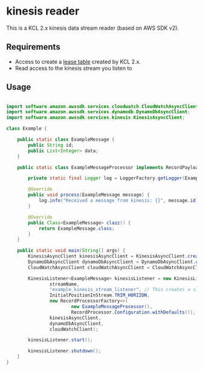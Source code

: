 # kinesis reader

This is a KCL 2.x kinesis data stream reader (based on AWS SDK v2).

## Requirements

* Access to create a [lease table](https://docs.aws.amazon.com/streams/latest/dev/shared-throughput-kcl-consumers.html#shared-throughput-kcl-consumers-leasetable) created by KCL 2.x.
* Read access to the kinesis stream you listen to

## Usage

```java

import software.amazon.awssdk.services.cloudwatch.CloudWatchAsyncClient;
import software.amazon.awssdk.services.dynamodb.DynamoDbAsyncClient;
import software.amazon.awssdk.services.kinesis.KinesisAsyncClient;

class Example {

    public static class ExampleMessage {
        public String id;
        public List<Integer> data;
    }

    public static class ExampleMessageProcessor implements RecordPayloadProcessor<ExampleMessage> {

        private static final Logger log = LoggerFactory.getLogger(ExampleMessageProcessor.class);

        @Override
        public void process(ExampleMessage message) {
            log.info("Received a message from kinesis: {}", message.id);
        }

        @Override
        public Class<ExampleMessage> clazz() {
            return ExampleMessage.class;
        }
    }

    public static void main(String[] args) {
        KinesisAsyncClient kinesisAsyncClient = KinesisAsyncClient.create();
        DynamoDbAsyncClient dynamoDbAsyncClient = DynamoDbAsyncClient.create();
        CloudWatchAsyncClient cloudWatchAsyncClient = CloudWatchAsyncClient.create();

        KinesisListener<ExampleMessage> kinesisListener = new KinesisListener<>(
                streamName,
                "example_kinesis_stream_listener", // This creates a similarly named table in DDB
                InitialPositionInStream.TRIM_HORIZON,
                new RecordProcessorFactory<>(
                        new ExampleMessageProcessor(),
                        RecordProcessor.Configuration.withDefaults()),
                kinesisAsyncClient,
                dynamoDbAsyncClient,
                cloudWatchClient);

        kinesisListener.start();

        kinesisListener.shutdown();
    }
}

```
